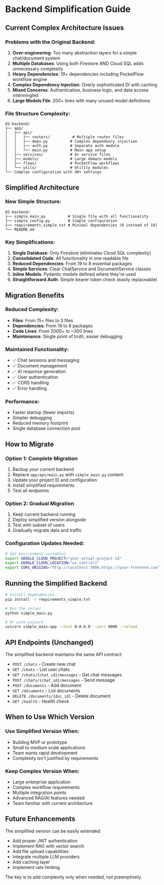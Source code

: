 # Backend Simplification Guide

## Current Complex Architecture Issues

### Problems with the Original Backend:
1. **Over-engineering**: Too many abstraction layers for a simple chat/document system
2. **Multiple Databases**: Using both Firestore AND Cloud SQL adds unnecessary complexity
3. **Heavy Dependencies**: 19+ dependencies including PocketFlow workflow engine
4. **Complex Dependency Injection**: Overly sophisticated DI with caching
5. **Mixed Concerns**: Authentication, business logic, and data access intermingled
6. **Large Models File**: 200+ lines with many unused model definitions

### File Structure Complexity:
```
02-backend/
├── app/
│   ├── api/
│   │   ├── routers/          # Multiple router files
│   │   ├── deps.py          # Complex dependency injection
│   │   ├── auth.py          # Separate auth module
│   │   └── main.py          # Main app setup
│   ├── services/            # 6+ service files
│   ├── models/              # Large domain models
│   ├── flows/               # PocketFlow workflows
│   └── utils/               # Utility modules
└── Complex configuration with 40+ settings
```

## Simplified Architecture

### New Simple Structure:
```
02-backend/
├── simple_main.py          # Single file with all functionality
├── simple_config.py        # Simple configuration
├── requirements_simple.txt # Minimal dependencies (8 instead of 19)
└── README.md
```

### Key Simplifications:

1. **Single Database**: Only Firestore (eliminates Cloud SQL complexity)
2. **Consolidated Code**: All functionality in one readable file
3. **Reduced Dependencies**: From 19 to 8 essential packages
4. **Simple Services**: Clear ChatService and DocumentService classes
5. **Inline Models**: Pydantic models defined where they're used
6. **Straightforward Auth**: Simple bearer token check (easily replaceable)

## Migration Benefits

### Reduced Complexity:
- **Files**: From 15+ files to 3 files
- **Dependencies**: From 19 to 8 packages
- **Code Lines**: From 2000+ to ~300 lines
- **Maintenance**: Single point of truth, easier debugging

### Maintained Functionality:
- ✅ Chat sessions and messaging
- ✅ Document management
- ✅ AI response generation
- ✅ User authentication
- ✅ CORS handling
- ✅ Error handling

### Performance:
- Faster startup (fewer imports)
- Simpler debugging
- Reduced memory footprint
- Single database connection pool

## How to Migrate

### Option 1: Complete Migration
1. Backup your current backend
2. Replace `app/api/main.py` with `simple_main.py` content
3. Update your project ID and configuration
4. Install simplified requirements
5. Test all endpoints

### Option 2: Gradual Migration
1. Keep current backend running
2. Deploy simplified version alongside
3. Test with subset of users
4. Gradually migrate data and traffic

### Configuration Updates Needed:
```bash
# Set environment variables
export GOOGLE_CLOUD_PROJECT="your-actual-project-id"
export GOOGLE_CLOUD_LOCATION="us-central1"
export CORS_ORIGINS="http://localhost:3000,https://your-frontend.com"
```

## Running the Simplified Backend

```bash
# Install dependencies
pip install -r requirements_simple.txt

# Run the server
python simple_main.py

# Or with uvicorn
uvicorn simple_main:app --host 0.0.0.0 --port 8000 --reload
```

## API Endpoints (Unchanged)

The simplified backend maintains the same API contract:

- `POST /chats` - Create new chat
- `GET /chats` - List user chats  
- `GET /chats/{chat_id}/messages` - Get chat messages
- `POST /chats/{chat_id}/messages` - Send message
- `POST /documents` - Add document
- `GET /documents` - List documents
- `DELETE /documents/{doc_id}` - Delete document
- `GET /health` - Health check

## When to Use Which Version

### Use Simplified Version When:
- Building MVP or prototype
- Small to medium scale applications
- Team wants rapid development
- Complexity isn't justified by requirements

### Keep Complex Version When:
- Large enterprise application
- Complex workflow requirements
- Multiple integration points
- Advanced RAG/AI features needed
- Team familiar with current architecture

## Future Enhancements

The simplified version can be easily extended:
- Add proper JWT authentication
- Implement RAG with vector search
- Add file upload capabilities
- Integrate multiple LLM providers
- Add caching layer
- Implement rate limiting

The key is to add complexity only when needed, not preemptively. 